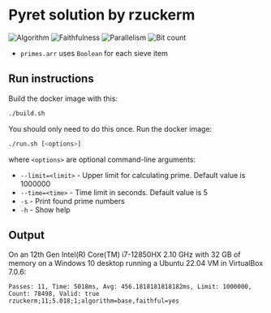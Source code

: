 # Pyret solution by rzuckerm

![Algorithm](https://img.shields.io/badge/Algorithm-base-green)
![Faithfulness](https://img.shields.io/badge/Faithful-yes-green)
![Parallelism](https://img.shields.io/badge/Parallel-no-green)
![Bit count](https://img.shields.io/badge/Bits-unknown-yellowgreen)

* `primes.arr` uses `Boolean` for each sieve item

## Run instructions

Build the docker image with this:

```bash
./build.sh
```

You should only need to do this once. Run the docker image:

```bash
./run.sh [<options>]
```

where `<options>` are optional command-line arguments:

* `--limit=<limit>` - Upper limit for calculating prime. Default value is 1000000
* `--time=<time>` - Time limit in seconds. Default value is 5
* `-s` - Print found prime numbers
* `-h` - Show help

## Output

On an 12th Gen Intel(R) Core(TM) i7-12850HX 2.10 GHz with 32 GB of memory on a Windows 10
desktop running a Ubuntu 22.04 VM in VirtualBox 7.0.6:

```
Passes: 11, Time: 5018ms, Avg: 456.1818181818182ms, Limit: 1000000, Count: 78498, Valid: true
rzuckerm;11;5.018;1;algorithm=base,faithful=yes
```
